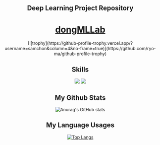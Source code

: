 
 <div align=center>

 ## Deep Learning Project Repository
 
 <h1> <a href="https://github.com/dongMLLab">dongMLLab</a> </h1>
 
</div>

<div align=center>
[![trophy](https://github-profile-trophy.vercel.app/?username=samchon&column=4&no-frame=true)](https://github.com/ryo-ma/github-profile-trophy)
 </div>

 <div align=center>
 

## Skills
 <img src="https://img.shields.io/badge/TypeScript-3178C6?style=flat&logo=TypeScript&logoColor=#3178C6"/>
 <img src="https://img.shields.io/badge/python-3178C6?style=flat&logo=python&logoColor=#3776AB"/>



## My Github Stats
  
 ![Anurag's GitHub stats](https://github-readme-stats.vercel.app/api?username=donghquinn&show_icons=true&theme=radical)


## My Language Usages
 
[![Top Langs](https://github-readme-stats.vercel.app/api/top-langs/?username=donghquinn&langs_count=8)](https://github.com/donghquinn/github-readme-stats)
 
 </div>
